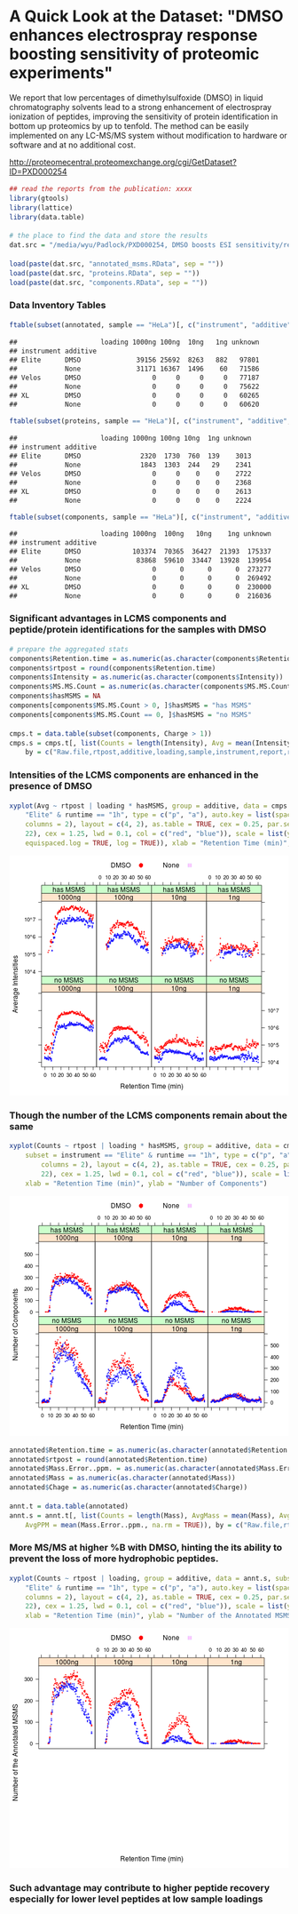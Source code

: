 A Quick Look at the Dataset: "DMSO enhances electrospray response boosting sensitivity of proteomic experiments"
========================================================

We report that low percentages of dimethylsulfoxide (DMSO) in liquid chromatography solvents lead to a strong enhancement of electrospray ionization of peptides, improving the sensitivity of protein identification in bottom up proteomics by up to tenfold. The method can be easily implemented on any LC-MS/MS system without modification to hardware or software and at no additional cost. 

http://proteomecentral.proteomexchange.org/cgi/GetDataset?ID=PXD000254


```r
## read the reports from the publication: xxxx
library(gtools)
library(lattice)
library(data.table)

# the place to find the data and store the results
dat.src = "/media/wyu/Padlock/PXD000254, DMSO boosts ESI sensitivity/reports/"

load(paste(dat.src, "annotated_msms.RData", sep = ""))
load(paste(dat.src, "proteins.RData", sep = ""))
load(paste(dat.src, "components.RData", sep = ""))
```


### Data Inventory Tables

```r
ftable(subset(annotated, sample == "HeLa")[, c("instrument", "additive", "loading")])
```

```
##                     loading 1000ng 100ng  10ng   1ng unknown
## instrument additive                                         
## Elite      DMSO              39156 25692  8263   882   97801
##            None              31171 16367  1496    60   71586
## Velos      DMSO                  0     0     0     0   77187
##            None                  0     0     0     0   75622
## XL         DMSO                  0     0     0     0   60265
##            None                  0     0     0     0   60620
```

```r
ftable(subset(proteins, sample == "HeLa")[, c("instrument", "additive", "loading")])
```

```
##                     loading 1000ng 100ng 10ng  1ng unknown
## instrument additive                                       
## Elite      DMSO               2320  1730  760  139    3013
##            None               1843  1303  244   29    2341
## Velos      DMSO                  0     0    0    0    2722
##            None                  0     0    0    0    2368
## XL         DMSO                  0     0    0    0    2613
##            None                  0     0    0    0    2224
```

```r
ftable(subset(components, sample == "HeLa")[, c("instrument", "additive", "loading")])
```

```
##                     loading 1000ng  100ng   10ng    1ng unknown
## instrument additive                                            
## Elite      DMSO             103374  70365  36427  21393  175337
##            None              83868  59610  33447  13928  139954
## Velos      DMSO                  0      0      0      0  273277
##            None                  0      0      0      0  269492
## XL         DMSO                  0      0      0      0  230000
##            None                  0      0      0      0  216036
```

### Significant advantages in LCMS components and peptide/protein identifications for the samples with DMSO


```r
# prepare the aggregated stats
components$Retention.time = as.numeric(as.character(components$Retention.time))
components$rtpost = round(components$Retention.time)
components$Intensity = as.numeric(as.character(components$Intensity))
components$MS.MS.Count = as.numeric(as.character(components$MS.MS.Count))
components$hasMSMS = NA
components[components$MS.MS.Count > 0, ]$hasMSMS = "has MSMS"
components[components$MS.MS.Count == 0, ]$hasMSMS = "no MSMS"

cmps.t = data.table(subset(components, Charge > 1))
cmps.s = cmps.t[, list(Counts = length(Intensity), Avg = mean(Intensity), MSMS = sum(MS.MS.Count)), 
    by = c("Raw.file,rtpost,additive,loading,sample,instrument,report,runtime,hasMSMS")]
```


### Intensities of the LCMS components are enhanced in the presence of DMSO

```r
xyplot(Avg ~ rtpost | loading * hasMSMS, group = additive, data = cmps.s, subset = instrument == 
    "Elite" & runtime == "1h", type = c("p", "a"), auto.key = list(space = "top", 
    columns = 2), layout = c(4, 2), as.table = TRUE, cex = 0.25, par.settings = simpleTheme(pch = c(19, 
    22), cex = 1.25, lwd = 0.1, col = c("red", "blue")), scale = list(y = list(relation = "same", 
    equispaced.log = TRUE, log = TRUE)), xlab = "Retention Time (min)", ylab = "Average Intensities")
```

![plot of chunk unnamed-chunk-3](figure/unnamed-chunk-3.png) 


### Though the number of the LCMS components remain about the same

```r
xyplot(Counts ~ rtpost | loading * hasMSMS, group = additive, data = cmps.s, 
    subset = instrument == "Elite" & runtime == "1h", type = c("p", "a"), auto.key = list(space = "top", 
        columns = 2), layout = c(4, 2), as.table = TRUE, cex = 0.25, par.settings = simpleTheme(pch = c(19, 
        22), cex = 1.25, lwd = 0.1, col = c("red", "blue")), scale = list(y = list(relation = "same")), 
    xlab = "Retention Time (min)", ylab = "Number of Components")
```

![plot of chunk unnamed-chunk-4](figure/unnamed-chunk-4.png) 



```r
annotated$Retention.time = as.numeric(as.character(annotated$Retention.time))
annotated$rtpost = round(annotated$Retention.time)
annotated$Mass.Error..ppm. = as.numeric(as.character(annotated$Mass.Error..ppm.))
annotated$Mass = as.numeric(as.character(annotated$Mass))
annotated$Chage = as.numeric(as.character(annotated$Charge))

annt.t = data.table(annotated)
annt.s = annt.t[, list(Counts = length(Mass), AvgMass = mean(Mass), AvgZ = mean(Charge), 
    AvgPPM = mean(Mass.Error..ppm., na.rm = TRUE)), by = c("Raw.file,rtpost,additive,loading,sample,instrument,report,runtime")]
```

### More MS/MS at higher %B with DMSO, hinting the its ability to prevent the loss of more hydrophobic peptides. 

```r
xyplot(Counts ~ rtpost | loading, group = additive, data = annt.s, subset = instrument == 
    "Elite" & runtime == "1h", type = c("p", "a"), auto.key = list(space = "top", 
    columns = 2), layout = c(4, 2), as.table = TRUE, cex = 0.25, par.settings = simpleTheme(pch = c(19, 
    22), cex = 1.25, lwd = 0.1, col = c("red", "blue")), scale = list(y = list(relation = "same")), 
    xlab = "Retention Time (min)", ylab = "Number of the Annotated MSMS")
```

![plot of chunk unnamed-chunk-6](figure/unnamed-chunk-6.png) 

### Such advantage may contribute to higher peptide recovery especially for lower level peptides at low sample loadings

